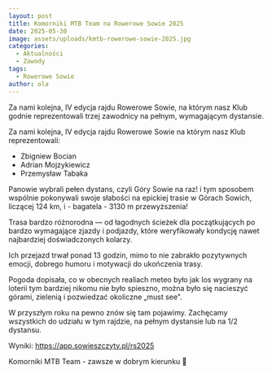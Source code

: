 ```yaml
---
layout: post
title: Komorniki MTB Team na Rowerowe Sowie 2025
date: 2025-05-30
image: assets/uploads/kmtb-rowerowe-sowie-2025.jpg
categories:
  - Aktualności
  - Zawody
tags:
  - Rowerowe Sowie
author: ola
---
```

Za nami kolejna, IV edycja rajdu Rowerowe Sowie, na którym nasz Klub godnie reprezentowali trzej zawodnicy na pełnym, wymagającym dystansie.
<!--more-->

Za nami kolejna, IV edycja rajdu Rowerowe Sowie na którym nasz Klub reprezentowali:
- Zbigniew Bocian
- Adrian Mojzykiewicz
- Przemysław Tabaka

Panowie wybrali pełen dystans, czyli Góry Sowie na raz! i tym sposobem wspólnie pokonywali swoje słabości na epickiej trasie w Górach Sowich, liczącej 124 km, i - bagatela - 3130 m przewyższenia!

Trasa bardzo różnorodna — od łagodnych ścieżek dla początkujących po bardzo wymagające zjazdy i podjazdy, które weryfikowały kondycję nawet najbardziej doświadczonych kolarzy.

Ich przejazd trwał ponad 13 godzin, mimo to nie zabrakło pozytywnych emocji, dobrego humoru i motywacji do ukończenia trasy.

Pogoda dopisała, co w obecnych realiach meteo było jak los wygrany na loterii tym bardziej nikomu nie było spieszno, można było się nacieszyć górami, zielenią i pozwiedzać okoliczne „must see".

W przyszłym roku na pewno znów się tam pojawimy. Zachęcamy wszystkich do udziału w tym rajdzie, na pełnym dystansie lub na 1/2 dystansu.

Wyniki: <https://app.sowieszczyty.pl/rs2025>

Komorniki MTB Team - zawsze w dobrym kierunku 🙂
